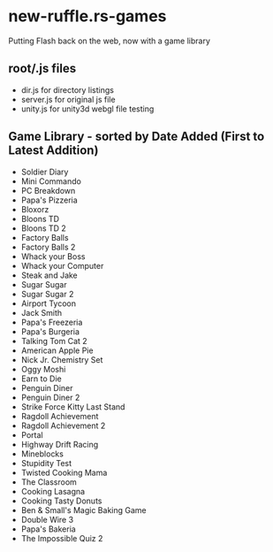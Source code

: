 # new-ruffle.rs-games

Putting Flash back on the web, now with a game library

## root/.js files

- dir.js for directory listings
- server.js for original js file
- unity.js for unity3d webgl file testing

## Game Library - sorted by Date Added (First to Latest Addition)

- Soldier Diary
- Mini Commando
- PC Breakdown
- Papa's Pizzeria
- Bloxorz
- Bloons TD
- Bloons TD 2
- Factory Balls
- Factory Balls 2
- Whack your Boss
- Whack your Computer
- Steak and Jake
- Sugar Sugar
- Sugar Sugar 2
- Airport Tycoon
- Jack Smith
- Papa's Freezeria
- Papa's Burgeria
- Talking Tom Cat 2
- American Apple Pie
- Nick Jr. Chemistry Set
- Oggy Moshi
- Earn to Die
- Penguin Diner
- Penguin Diner 2
- Strike Force Kitty Last Stand
- Ragdoll Achievement
- Ragdoll Achievement 2
- Portal
- Highway Drift Racing
- Mineblocks
- Stupidity Test
- Twisted Cooking Mama
- The Classroom
- Cooking Lasagna
- Cooking Tasty Donuts
- Ben & Small's Magic Baking Game
- Double Wire 3
- Papa's Bakeria
- The Impossible Quiz 2
